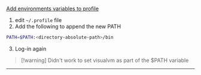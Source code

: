 [Add environments variables to profile](https://unix.stackexchange.com/questions/26047/how-to-correctly-add-a-path-to-path)
1. edit `~/.profile` file
2. Add the following to append the new PATH
```bash
PATH=$PATH:<directory-absolute-path>/bin
```
3. Log-in again

> [!warning] Didn't work to set visualvm as part of the $PATH variable

---
